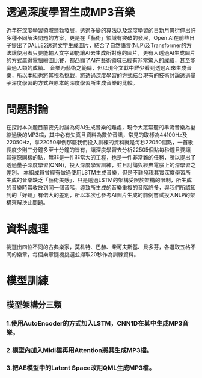 # 透過深度學習生成MP3音樂

近年在深度學習領域蓬勃發展，透過多變的算法以及深度學習的日新月異衍伸出許多種不同解決問題的方案，更是在「藝術」領域有突破的發展，Open AI在前些日子提出了DALLE2透過文字生成圖片，結合了自然語言(NLP)及Transformer的方法讓使用者只要能輸入文字即能讓AI去生成所對應的圖片，更有人透過AI生成圖片的方式贏得電腦繪圖比賽，都凸顯了AI在藝術領域已經有非常驚人的成績，甚至能贏過人類的成績。
    音樂乃藝術之範疇，但以現今文獻中鮮少看到透過AI來生成音樂，所以本組也將其視為挑戰，將透過深度學習的方式結合現有的技術討論透過量子深度學習的方式與原本的深度學習所生成音樂的比較。
# 問題討論

在探討本次題目前要先討論為何AI生成音樂的難處，現今大眾常聽的串流音樂為壓縮過後的MP3檔，其中必有失真且資料為數位音訊，常見的取樣為44100Hz及22050Hz，拿22050舉例那麼我們投入訓練的資料就是每秒22050個點，一首歌長度少則三分鐘多至十分鐘的皆有，讓深度學習去分析22505個點每秒鐘且要讓其還原同樣的點，無非是一件非常大的工程，也是一件非常難的任務，所以提出了透過量子深度學習(QNN)，投入深度學習訓練，並且討論與經典電腦上的深學習之差別。
本組成員曾經有做過使用LSTM生成音樂，但是不難發現其實深度學習所生成的音樂缺乏「藝術美感」，只是透過LSTM的架構受限於架構的限制，所生成的音樂時常收斂到同一個音階，導致所生成的音樂重複的音階許多，與我們所認知到的「好聽」有偌大的差別，所以本次也參考AI圖片生成的前例嘗試投入NLP的架構來解決此問題。

# 資料處理

挑選出四位不同的古典樂家，莫札特、巴赫、柴可夫斯基、貝多芬，各選取五格不同的樂章，每個樂章隨機挑選並擷取20秒作為訓練資料。

# 模型訓練
## 模型架構分三類
### 1.使用AutoEncoder的方式加入LSTM，CNN1D在其中生成MP3音樂。
### 2.模型內加入Midi檔再用Attention將其生成MP3檔。
### 3.把AE模型中的Latent Space改用QML生成MP3檔。

